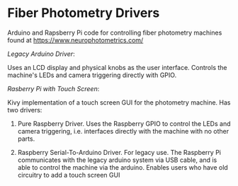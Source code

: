 # Fiber Photometry Drivers


Arduino and Rapsberry Pi code for controlling fiber photometry machines found at 
https://www.neurophotometrics.com/


*Legacy Arduino Driver*:

Uses an LCD display and physical knobs as the user interface. Controls the machine's LEDs and 
camera triggering directly with GPIO. 



*Rasberry Pi with Touch Screen*:

Kivy implementation of a touch screen GUI for the photometry machine. Has two drivers:

1. Pure Raspberry Driver. Uses the Raspberry GPIO to control the LEDs and camera triggering, i.e. interfaces
directly with the machine with no other parts. 

2. Raspberry Serial-To-Arduino Driver. For legacy use. The Raspberry Pi communicates with the legacy arduino 
system via USB cable, and is able to control the machine via the arduino. Enables users who have old circuitry 
to add a touch screen GUI 
